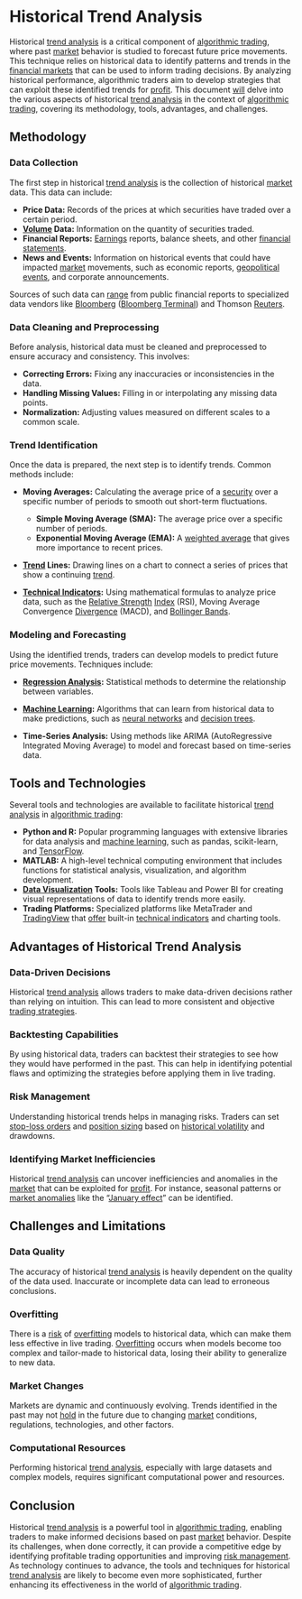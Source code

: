 # Historical Trend Analysis

Historical [trend analysis](../t/trend_analysis.md) is a critical component of [algorithmic trading](../a/algorithmic_trading.md), where past [market](../m/market.md) behavior is studied to forecast future price movements. This technique relies on historical data to identify patterns and trends in the [financial markets](../f/financial_market.md) that can be used to inform trading decisions. By analyzing historical performance, algorithmic traders aim to develop strategies that can exploit these identified trends for [profit](../p/profit.md). This document [will](../w/will.md) delve into the various aspects of historical [trend analysis](../t/trend_analysis.md) in the context of [algorithmic trading](../a/algorithmic_trading.md), covering its methodology, tools, advantages, and challenges.

## Methodology

### Data Collection

The first step in historical [trend analysis](../t/trend_analysis.md) is the collection of historical [market](../m/market.md) data. This data can include:

- **Price Data:** Records of the prices at which securities have traded over a certain period.
- **[Volume](../v/volume.md) Data:** Information on the quantity of securities traded.
- **Financial Reports:** [Earnings](../e/earnings.md) reports, balance sheets, and other [financial statements](../f/financial_statements.md).
- **News and Events:** Information on historical events that could have impacted [market](../m/market.md) movements, such as economic reports, [geopolitical events](../g/geopolitical_events.md), and corporate announcements.

Sources of such data can [range](../r/range.md) from public financial reports to specialized data vendors like [Bloomberg](../b/bloomberg.md) ([Bloomberg Terminal](https://www.bloomberg.com/professional/solution/bloomberg-terminal/)) and Thomson [Reuters](../r/reuters.md). 

### Data Cleaning and Preprocessing

Before analysis, historical data must be cleaned and preprocessed to ensure accuracy and consistency. This involves:

- **Correcting Errors:** Fixing any inaccuracies or inconsistencies in the data.
- **Handling Missing Values:** Filling in or interpolating any missing data points.
- **Normalization:** Adjusting values measured on different scales to a common scale.

### Trend Identification

Once the data is prepared, the next step is to identify trends. Common methods include:

- **Moving Averages:** Calculating the average price of a [security](../s/security.md) over a specific number of periods to smooth out short-term fluctuations.
  - **Simple Moving Average (SMA):** The average price over a specific number of periods.
  - **Exponential Moving Average (EMA):** A [weighted average](../w/weighted_average.md) that gives more importance to recent prices.
  
- **[Trend](../t/trend.md) Lines:** Drawing lines on a chart to connect a series of prices that show a continuing [trend](../t/trend.md).

- **[Technical Indicators](../t/technical_indicators.md):** Using mathematical formulas to analyze price data, such as the [Relative Strength](../r/relative_strength.md) [Index](../i/index_instrument.md) (RSI), Moving Average Convergence [Divergence](../d/divergence.md) (MACD), and [Bollinger Bands](../b/bollinger_bands.md).

### Modeling and Forecasting

Using the identified trends, traders can develop models to predict future price movements. Techniques include:

- **[Regression Analysis](../r/regression_analysis.md):** Statistical methods to determine the relationship between variables.
- **[Machine Learning](../m/machine_learning.md):** Algorithms that can learn from historical data to make predictions, such as [neural networks](../n/neural_networks_in_trading.md) and [decision trees](../d/decision_trees.md).

- **Time-Series Analysis:** Using methods like ARIMA (AutoRegressive Integrated Moving Average) to model and forecast based on time-series data.

## Tools and Technologies

Several tools and technologies are available to facilitate historical [trend analysis](../t/trend_analysis.md) in [algorithmic trading](../a/algorithmic_trading.md):

- **Python and R:** Popular programming languages with extensive libraries for data analysis and [machine learning](../m/machine_learning.md), such as pandas, scikit-learn, and [TensorFlow](../t/tensorflow.md).
- **MATLAB:** A high-level technical computing environment that includes functions for statistical analysis, visualization, and algorithm development.
- **[Data Visualization](../d/data_visualization.md) Tools:** Tools like Tableau and Power BI for creating visual representations of data to identify trends more easily.
- **Trading Platforms:** Specialized platforms like MetaTrader and [TradingView](../t/tradingview.md) that [offer](../o/offer.md) built-in [technical indicators](../t/technical_indicators.md) and charting tools.

## Advantages of Historical Trend Analysis

### Data-Driven Decisions

Historical [trend analysis](../t/trend_analysis.md) allows traders to make data-driven decisions rather than relying on intuition. This can lead to more consistent and objective [trading strategies](../t/trading_strategies.md).

### Backtesting Capabilities

By using historical data, traders can backtest their strategies to see how they would have performed in the past. This can help in identifying potential flaws and optimizing the strategies before applying them in live trading.

### Risk Management

Understanding historical trends helps in managing risks. Traders can set [stop-loss orders](../s/stop-loss_orders.md) and [position sizing](../p/position_sizing.md) based on [historical volatility](../h/historical_volatility.md) and drawdowns.

### Identifying Market Inefficiencies

Historical [trend analysis](../t/trend_analysis.md) can uncover inefficiencies and anomalies in the [market](../m/market.md) that can be exploited for [profit](../p/profit.md). For instance, seasonal patterns or [market anomalies](../m/market_anomalies.md) like the “[January effect](../j/january_effect.md)” can be identified.

## Challenges and Limitations

### Data Quality

The accuracy of historical [trend analysis](../t/trend_analysis.md) is heavily dependent on the quality of the data used. Inaccurate or incomplete data can lead to erroneous conclusions.

### Overfitting

There is a [risk](../r/risk.md) of [overfitting](../o/overfitting.md) models to historical data, which can make them less effective in live trading. [Overfitting](../o/overfitting.md) occurs when models become too complex and tailor-made to historical data, losing their ability to generalize to new data.

### Market Changes

Markets are dynamic and continuously evolving. Trends identified in the past may not [hold](../h/hold.md) in the future due to changing [market](../m/market.md) conditions, regulations, technologies, and other factors.

### Computational Resources

Performing historical [trend analysis](../t/trend_analysis.md), especially with large datasets and complex models, requires significant computational power and resources.

## Conclusion

Historical [trend analysis](../t/trend_analysis.md) is a powerful tool in [algorithmic trading](../a/algorithmic_trading.md), enabling traders to make informed decisions based on past [market](../m/market.md) behavior. Despite its challenges, when done correctly, it can provide a competitive edge by identifying profitable trading opportunities and improving [risk management](../r/risk_management.md). As technology continues to advance, the tools and techniques for historical [trend analysis](../t/trend_analysis.md) are likely to become even more sophisticated, further enhancing its effectiveness in the world of [algorithmic trading](../a/algorithmic_trading.md).
